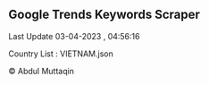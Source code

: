 

## Google Trends Keywords Scraper 
 
Last Update 03-04-2023 , 04:56:16

Country List :
VIETNAM.json



© Abdul Muttaqin 
